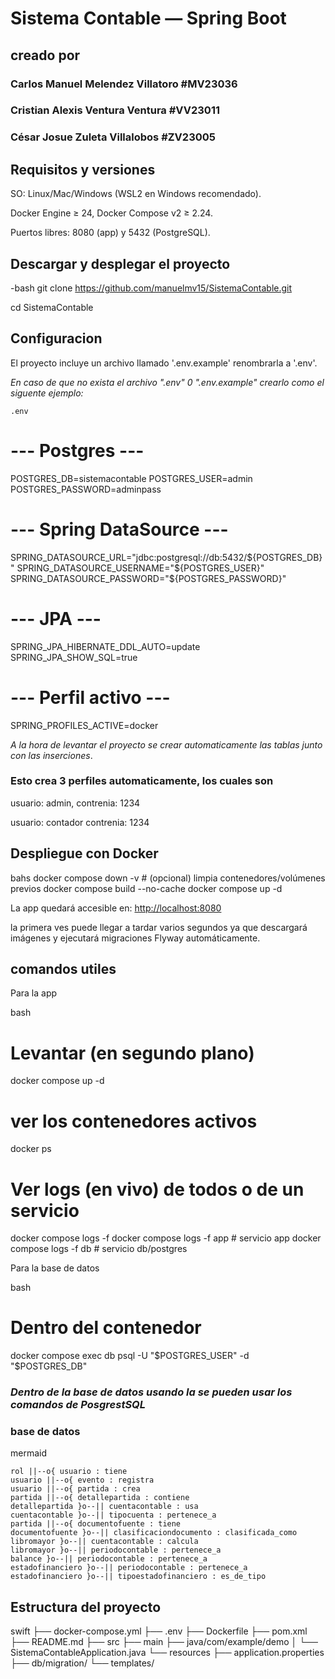 # Sistema Contable — Spring Boot

## creado por

### Carlos Manuel Melendez Villatoro #MV23036

### Cristian Alexis Ventura Ventura #VV23011

### César Josue Zuleta Villalobos #ZV23005

## Requisitos y versiones

SO: Linux/Mac/Windows (WSL2 en Windows recomendado).

Docker Engine ≥ 24, Docker Compose v2 ≥ 2.24.

Puertos libres: 8080 (app) y 5432 (PostgreSQL).

## Descargar y desplegar el proyecto

-bash
git clone https://github.com/manuelmv15/SistemaContable.git

cd SistemaContable


## Configuracion

El proyecto incluye un archivo llamado '.env.example' renombrarla a '.env'.

*En caso de que no exista el archivo ".env" 0 ".env.example" crearlo como el siguente ejemplo:*

    .env
# --- Postgres ---
POSTGRES_DB=sistemacontable
POSTGRES_USER=admin
POSTGRES_PASSWORD=adminpass

# --- Spring DataSource ---
SPRING_DATASOURCE_URL="jdbc:postgresql://db:5432/${POSTGRES_DB}"
SPRING_DATASOURCE_USERNAME="${POSTGRES_USER}"
SPRING_DATASOURCE_PASSWORD="${POSTGRES_PASSWORD}"

# --- JPA ---
SPRING_JPA_HIBERNATE_DDL_AUTO=update
SPRING_JPA_SHOW_SQL=true

# --- Perfil activo ---
SPRING_PROFILES_ACTIVE=docker


*A la hora de levantar el proyecto se crear automaticamente las tablas junto con las inserciones*.

### Esto crea 3 perfiles automaticamente, los cuales son

usuario: admin, contrenia: 1234

usuario: contador contrenia: 1234

## Despliegue con Docker

bahs
docker compose down -v        # (opcional) limpia contenedores/volúmenes previos
docker compose build --no-cache
docker compose up -d


La app quedará accesible en:  [http://localhost:8080](http://localhost:8080)

la primera ves puede llegar a tardar varios segundos ya que  descargará imágenes y ejecutará migraciones Flyway automáticamente.

## comandos utiles

Para la app

bash
# Levantar (en segundo plano)
docker compose up -d

# ver los contenedores activos
docker ps 

# Ver logs (en vivo) de todos o de un servicio
docker compose logs -f
docker compose logs -f app     # servicio app
docker compose logs -f db      # servicio db/postgres



Para la base de datos

bash
# Dentro del contenedor
docker compose exec db psql -U "$POSTGRES_USER" -d "$POSTGRES_DB"


### *Dentro de la base de datos usando la se pueden usar los comandos de PosgrestSQL*

### base de datos

 mermaid

    rol ||--o{ usuario : tiene
    usuario ||--o{ evento : registra
    usuario ||--o{ partida : crea
    partida ||--o{ detallepartida : contiene
    detallepartida }o--|| cuentacontable : usa
    cuentacontable }o--|| tipocuenta : pertenece_a
    partida ||--o{ documentofuente : tiene
    documentofuente }o--|| clasificaciondocumento : clasificada_como
    libromayor }o--|| cuentacontable : calcula
    libromayor }o--|| periodocontable : pertenece_a
    balance }o--|| periodocontable : pertenece_a
    estadofinanciero }o--|| periodocontable : pertenece_a
    estadofinanciero }o--|| tipoestadofinanciero : es_de_tipo


## Estructura del proyecto

 swift
├── docker-compose.yml
├── .env
├── Dockerfile
├── pom.xml
├── README.md
├── src
   ├── main
       ├── java/com/example/demo
       │   └── SistemaContableApplication.java
       └── resources
           ├── application.properties
           ├── db/migration/
           └── templates/
